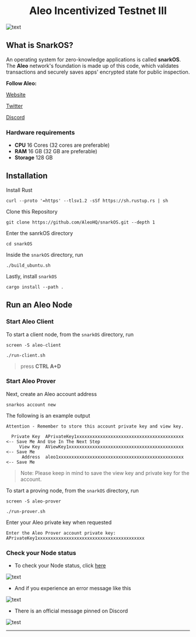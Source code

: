 <h1 align="center">Aleo Incentivized Testnet III</h1>

<p align"center">
<img alt="text" src="https://camo.githubusercontent.com/973307a6c53e7088805c6fabbde538c8242f5ce8bbd4b0937b176b4e6df87b69/68747470733a2f2f63646e2e616c656f2e6f72672f736e61726b6f732f62616e6e65722e706e67">
</a>
</p>

## What is SnarkOS?
An operating system for zero-knowledge applications is called **snarkOS**. The **Aleo** network's foundation is made up of this code, which validates transactions and securely saves apps' encrypted state for public inspection.

**Follow Aleo:**

[Website](https://aleo.org)

[Twitter](https://twitter.com/AleoHQ)

[Discord](https://discord.gg/AleoHQ)

### Hardware requirements
- **CPU** 16 Cores (32 cores are preferable)
- **RAM** 16 GB (32 GB are preferable)
- **Storage** 128 GB

## Installation

Install Rust
```
curl --proto '=https' --tlsv1.2 -sSf https://sh.rustup.rs | sh
```

Clone this Repository
```
git clone https://github.com/AleoHQ/snarkOS.git --depth 1
```
Enter the sanrkOS directory
```
cd snarkOS
```
Inside the `snarkOS` directory, run
```
./build_ubuntu.sh
```
Lastly, install `snarkOS`
```
cargo install --path .
```

## Run an Aleo Node

### Start Aleo Client

To start a client node, from the `snarkOS` directory, run
```
screen -S aleo-client
```
```
./run-client.sh
```
> press **CTRL A+D**

### Start Aleo Prover

Next, create an Aleo account address
```
snarkos account new
```
The following is an example output
```
Attention - Remember to store this account private key and view key.

  Private Key  APrivateKey1xxxxxxxxxxxxxxxxxxxxxxxxxxxxxxxxxxxxxxxxx  <-- Save Me And Use In The Next Step
     View Key  AViewKey1xxxxxxxxxxxxxxxxxxxxxxxxxxxxxxxxxxxxxxxxxxxx  <-- Save Me
      Address  aleo1xxxxxxxxxxxxxxxxxxxxxxxxxxxxxxxxxxxxxxxxxxxxxxxx  <-- Save Me
```
> Note: Please keep in mind to save the view key and private key for the account.

To start a proving node, from the `snarkOS` directory, run
```
screen -S aleo-prover
```
```
./run-prover.sh
```
Enter your Aleo private key when requested
```
Enter the Aleo Prover account private key:
APrivateKey1xxxxxxxxxxxxxxxxxxxxxxxxxxxxxxxxxxxxxxxxx
```

### Check your Node status

- To check your Node status, click [here](https://aleo.network)

<img alt="text" src="https://miro.medium.com/max/1100/1*kF77ntBB5yGH-v345jVkRg.webp"></a>

- And if you experience an error message like this

<img alt="text" src="https://miro.medium.com/max/1100/1*BszP7kxypV9JkRgbn55KnQ.webp"></a>

- There is an official message pinned on Discord

<img alt="test" src="https://miro.medium.com/max/1100/1*m4K3unLnjcunp6KTggk6TA.webp"></a>

---
